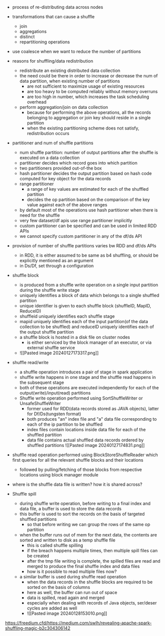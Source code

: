 - process of re-distributing data across nodes
- transformations that can cause a shuffle
	- join
	- aggregations
	- distinct
	- repartitioning operations
- use coalesce when we want to reduce the number of partitions

- reasons for shuffling/data redistribution
	- redistribute an existing distributed data collection
	- the need could be there in order to increase or decrease the num of data partition, when existing number of partitions
		- are not sufficient to maximize usage of existing resources
		- are too heavy to be computed reliably without memory overruns
		- are too high in number, which increases the task scheduling overhead
	- perform aggregation/join on data collection
		- because for performing the above operations, all the records belonging to aggregation or join key should reside in a single partition
		- when the existing partitioning scheme does not satisfy, redistribution occurs
- partitioner and num of shuffle partitions
	- num shuffle partition: number of output partitions after the shuffle is executed on a data collection
	- partitioner decides which record goes into which partition
	- two partitioners provided out-of-the box
	- hash partitioner decides the output partition based on hash code computed for key object for the data records
	- range partitioner
		- a range of key values are estimated for each of the shuffled partition
		- decides the op partition based on the comparison of the key value against each of the above ranges
	- by default most of the operations use hash partitioner when there is need for the shuffle
	- very few dataset/df apis use range partitioner implicitly
	- custom partitioner can be specified and can be used in limited RDD APIs
	- we cannot specify custom partitioner in any of the df/ds API
- provision of number of shuffle partitions varies bw RDD and df/ds APIs
	- in RDD, it is either assumed to be same as b4 shuffling, or should be explicitly mentioned as an argument
	- in Ds/Df, set through a configuration
- shuffle block
	- is produced from a shuffle write operation on a single input partition during the shuffle write stage
	- uniquely identifies a block of data which belongs to a single shuffled partition
	- unique identifier is given to each shuffle block (shuffleID, MapID, ReduceID)
	- shuffleid uniquely identifies each shuffle stage
	- mapid uniquely identifies each of the input partition(of the data collection to be shuffled) and reduceID uniquely identifies each of the output shuffle partition
	- a shuffle block is hosted in a disk file on cluster nodes
		- is either serviced by the block manager of an executor, or via external shuffle service
	- ![[Pasted image 20240127173317.png]]
- shuffle read/write
	- a shuffle operation introduces a pair of stage in spark application
	- shuffle write happens in one stage and the shuffle read happens in the subsequent stage
	- both of these operations are executed independently for each of the output(write)/input(read) partitions
	- Shuffle write operation performed using SortShuffleWriter or UnsafeShuffleWriter
		- former used for RDD(data records stored as JAVA objects), latter for Df/Ds(tungsten format)
		- both produces "an" index file and "a" data file corresponding to each of the ip partition to be shuffled
		- index files contain locations inside data file for each of the shuffled partition
		- data file contains actual shuffled data records ordered by shuffled partitions
![[Pasted image 20240127174831.png]]

- shuffle read operation performed using BlockStoreShuffleReader which first queries for all the relevant shuffle blocks and their locations
	- followed by pulling/fetching of those blocks from respective locations using block manager module
- where is the shuffle data file is written? how it is shared across?
- Shuffle spill
	- during shuffle write operation, before writing to a final index and data file, a buffer is used to store the data records
	- this buffer is used to sort the records on the basis of targeted shuffled partitions
		- so that before writing we can group the rows of the same op partition
	- when the buffer runs out of mem for the next data, the contents are sorted and written to disk as a temp shuffle file
		- this is called shuffle spilling
		- if the breach happens multiple times, then multiple spill files can be created
		- after the tmp file writing is complete, the spilled files are read and merged to produce the final shuffle index and data files
		- how is it possible to read multiple files now?
	- a similar buffer is used during shuffle read operation
		- when the data records in the shuffle blocks are required to be sorted on the basis of columns
		- here as well, the buffer can run out of space
		- data is spilled, read again and merged
		- especially when dealing with records of Java objects, ser/deser cycles are added as well
		- ![[Pasted image 20240128153010.png]]

https://freedium.cfd/https://medium.com/swlh/revealing-apache-spark-shuffling-magic-b2c304306142